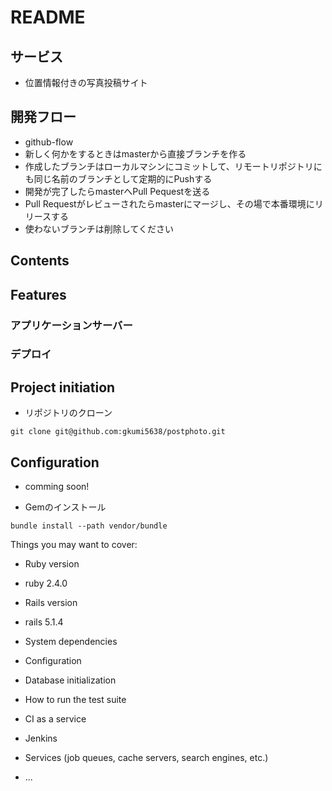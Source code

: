 # README

## サービス
- 位置情報付きの写真投稿サイト

## 開発フロー
- github-flow
- 新しく何かをするときはmasterから直接ブランチを作る
- 作成したブランチはローカルマシンにコミットして、リモートリポジトリにも同じ名前のブランチとして定期的にPushする
- 開発が完了したらmasterへPull Pequestを送る
- Pull Requestがレビューされたらmasterにマージし、その場で本番環境にリリースする
- 使わないブランチは削除してください

## Contents

## Features

### アプリケーションサーバー

### デプロイ

  
## Project initiation
- リポジトリのクローン
```
git clone git@github.com:gkumi5638/postphoto.git
```

## Configuration
- comming soon!

- Gemのインストール
```
bundle install --path vendor/bundle
```

Things you may want to cover:

* Ruby version
- ruby 2.4.0

* Rails version
- rails 5.1.4

* System dependencies

* Configuration

* Database initialization

* How to run the test suite

* CI as a service

- Jenkins

* Services (job queues, cache servers, search engines, etc.)

* ...
